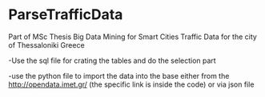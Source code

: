 # ParseTrafficData
Part of MSc Thesis Big Data Mining for Smart Cities
Traffic Data for the city of Thessaloniki Greece

-Use the sql file for crating the tables and do the selection part

-use the python file to import the data into the base either from the http://opendata.imet.gr/ (the specific link is inside the code) or via json file
